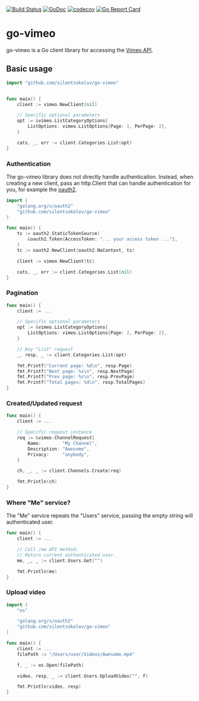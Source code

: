 [![Build Status](https://travis-ci.org/silentsokolov/go-vimeo.svg?branch=master)](https://travis-ci.org/silentsokolov/go-vimeo)
[![GoDoc](https://godoc.org/github.com/silentsokolov/go-vimeo?status.svg)](https://godoc.org/github.com/silentsokolov/go-vimeo/) [![codecov](https://codecov.io/gh/silentsokolov/go-vimeo/branch/master/graph/badge.svg)](https://codecov.io/gh/silentsokolov/go-vimeo)
[![Go Report Card](https://goreportcard.com/badge/github.com/silentsokolov/go-vimeo)](https://goreportcard.com/report/github.com/silentsokolov/go-vimeo)

# go-vimeo

go-vimeo is a Go client library for accessing the [Vimeo API](https://developer.vimeo.com/api).

## Basic usage ##

```go
import "github.com/silentsokolov/go-vimeo"


func main() {
    client := vimeo.NewClient(nil)

    // Specific optional parameters
	opt := &vimeo.ListCategoryOptions{
		ListOptions: vimeo.ListOptions{Page: 1, PerPage: 2},
	}

	cats, _, err := client.Categories.List(opt)
}
```

### Authentication ###

The go-vimeo library does not directly handle authentication. Instead, when creating a new client, pass an http.Client that can handle authentication for you, for example the [oauth2](https://github.com/golang/oauth2).

```go
import (
	"golang.org/x/oauth2"
	"github.com/silentsokolov/go-vimeo"
)

func main() {
    ts := oauth2.StaticTokenSource(
        &oauth2.Token{AccessToken: "... your access token ..."},
    )
    tc := oauth2.NewClient(oauth2.NoContext, ts)

    client := vimeo.NewClient(tc)

    cats, _, err := client.Categories.List(nil)
}
```


### Pagination ###

```go
func main() {
    client := ...

    // Specific optional parameters
	opt := &vimeo.ListCategoryOptions{
		ListOptions: vimeo.ListOptions{Page: 2, PerPage: 2},
	}

	// Any "List" request
	_, resp, _ := client.Categories.List(opt)

	fmt.Printf("Current page: %d\n", resp.Page)
	fmt.Printf("Next page: %s\n", resp.NextPage)
	fmt.Printf("Prev page: %s\n", resp.PrevPage)
	fmt.Printf("Total pages: %d\n", resp.TotalPages)
}
```


### Created/Updated request ###

```go
func main() {
    client := ...

    // Specific request instance
    req := &vimeo.ChannelRequest{
        Name:        "My Channel",
        Description: "Awesome",
        Privacy:     "anybody",
    }

    ch, _, _ := client.Channels.Create(req)

    fmt.Println(ch)
}
```


### Where "Me" service? ###

The "Me" service repeats the "Users" service, passing the empty string will authenticated user.

```go
func main() {
    client := ...

    // Call /me API method.
    // Return current authenticated user.
    me, _, _ := client.Users.Get("")

    fmt.Println(me)
}
```

### Upload video ###

```go
import (
	"os"

	"golang.org/x/oauth2"
	"github.com/silentsokolov/go-vimeo"
)

func main() {
    client := ...
    filePath := "/Users/user/Videos/Awesome.mp4"

    f, _ := os.Open(filePath)

    video, resp, _ := client.Users.UploadVideo("", f)

    fmt.Println(video, resp)
}
```
